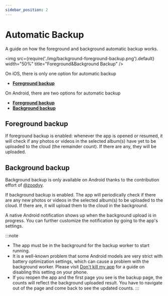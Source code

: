 ```yaml
---
sidebar_position: 2
---
```



# Automatic Backup

A guide on how the foreground and background automatic backup works.

<img src={require('./img/background-foreground-backup.png').default} width="50%" title="Foreground&Background Backup" />

On iOS, there is only one option for automatic backup 
  * [**Foreground backup**](#foreground-backup)

On Android, there are two options for automatic backup 
  * [**Foreground backup**](#foreground-backup) 
  * [**Background backup**](#background-backup)

## Foreground backup

If foreground backup is enabled: whenever the app is opened or resumed, it will check if any photos or videos in the selected album(s) have yet to be uploaded to the cloud (the remainder count). If there are any, they will be uploaded.

## Background backup

Background backup is only available on Android thanks to the contribution effort of [@zoodyy](https://github.com/zoodyy). 

If background backup is enabled. The app will periodically check if there are any new photos or videos in the selected album(s) to be uploaded to the cloud. If there are, it will upload them to the cloud in the background.

A native Android notification shows up when the background upload is in progress. You can further customize the notification by going to the app's settings.

:::note 
* The app must be in the background for the backup worker to start running.
* It is a well-known problem that some Android models are very strict with battery optimization settings, which can cause a problem with the background worker. Please visit [Don't kill my app](https://dontkillmyapp.com/) for a guide on disabling this setting on your phone. 
* If you reopen the app and the first page you see is the backup page, the counts will reflect the background uploaded result. You have to navigate out of the page and come back to see the updated counts.
:::
